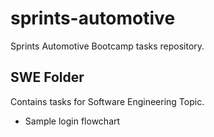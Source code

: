 # sprints-automotive
Sprints Automotive Bootcamp tasks repository.

## SWE Folder
Contains tasks for Software Engineering Topic.
- Sample login flowchart